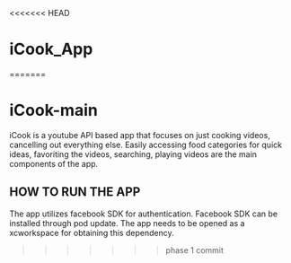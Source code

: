 <<<<<<< HEAD
# iCook_App
=======
# iCook-main

iCook is a youtube API based app that focuses on just cooking videos, cancelling out everything else. 
Easily accessing food categories for quick ideas, favoriting the videos, searching, playing videos are the main components of the app. 

## HOW TO RUN THE APP

The app utilizes facebook SDK for authentication. Facebook SDK can be installed through pod update. 
The app needs to be opened as a xcworkspace for obtaining this dependency. 
>>>>>>> phase 1 commit
